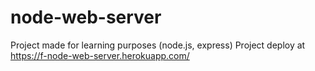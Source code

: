 # node-web-server
Project made for learning purposes (node.js, express)
Project deploy at https://f-node-web-server.herokuapp.com/
